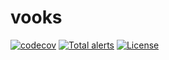 # vooks
[![codecov](https://codecov.io/gh/07akioni/vooks/branch/master/graph/badge.svg)](https://codecov.io/gh/07akioni/vooks) 
[![Total alerts](https://img.shields.io/lgtm/alerts/g/07akioni/vooks.svg?logo=lgtm&logoWidth=18)](https://lgtm.com/projects/g/07akioni/vooks/alerts/)
[![License](https://img.shields.io/badge/license-MIT-blue)](https://img.shields.io/badge/license-MIT-blue)

